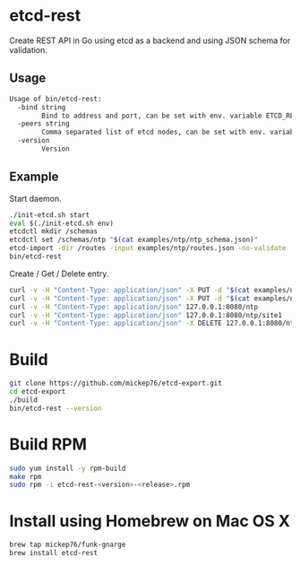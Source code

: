 # etcd-rest

Create REST API in Go using etcd as a backend and using JSON schema for validation.

## Usage

```bash
Usage of bin/etcd-rest:
  -bind string
    	Bind to address and port, can be set with env. variable ETCD_REST_BIND (default "127.0.0.1:8080")
  -peers string
    	Comma separated list of etcd nodes, can be set with env. variable ETCD_PEERS (default "http://127.0.0.1:4001,http://127.0.0.1:2379")
  -version
    	Version
```

## Example

Start daemon.

```bash
./init-etcd.sh start
eval $(./init-etcd.sh env)
etcdctl mkdir /schemas
etcdctl set /schemas/ntp "$(cat examples/ntp/ntp_schema.json)"
etcd-import -dir /routes -input examples/ntp/routes.json -no-validate
bin/etcd-rest
```

Create / Get / Delete entry.

```bash
curl -v -H "Content-Type: application/json" -X PUT -d "$(cat examples/ntp/ntp-site1.json)" 127.0.0.1:8080/ntp/site1
curl -v -H "Content-Type: application/json" -X PUT -d "$(cat examples/ntp/ntp-site2.json)" 127.0.0.1:8080/ntp/site2
curl -v -H "Content-Type: application/json" 127.0.0.1:8080/ntp
curl -v -H "Content-Type: application/json" 127.0.0.1:8080/ntp/site1
curl -v -H "Content-Type: application/json" -X DELETE 127.0.0.1:8080/ntp/site1
```

# Build

```bash
git clone https://github.com/mickep76/etcd-export.git
cd etcd-export
./build
bin/etcd-rest --version
```

# Build RPM

```bash
sudo yum install -y rpm-build
make rpm
sudo rpm -i etcd-rest-<version>-<release>.rpm
```

# Install using Homebrew on Mac OS X

```bash
brew tap mickep76/funk-gnarge
brew install etcd-rest
```
